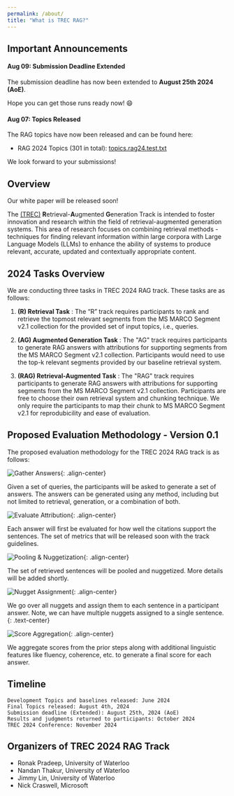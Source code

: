 ```yaml
---
permalink: /about/
title: "What is TREC RAG?"
---
```


## Important Announcements

#### Aug 09: Submission Deadline Extended

The submission deadline has now been extended to **August 25th 2024 (AoE)**.

Hope you can get those runs ready now! :smile:

#### Aug 07: Topics Released
The RAG topics have now been released and can be found here:
- RAG 2024 Topics (301 in total): [topics.rag24.test.txt](/assets/txt/topics.rag24.test.txt)

We look forward to your submissions!

## Overview

Our white paper will be released soon!

The [(TREC)](https://trec.nist.gov/) **R**etrieval-**A**ugmented **G**eneration Track is intended to foster innovation and research within the field of retrieval-augmented generation systems. This area of research focuses on combining retrieval methods - techniques for finding relevant information within large corpora with Large Language Models (LLMs) to enhance the ability of systems to produce relevant, accurate, updated and contextually appropriate content.

## 2024 Tasks Overview

We are conducting three tasks in TREC 2024 RAG track. These tasks are as follows:

1. **(R) Retrieval Task** : The “R” track requires participants to rank and retrieve the topmost relevant segments from the MS MARCO Segment v2.1 collection for the provided set of input topics, i.e., queries.

2. **(AG) Augmented Generation Task** : The "AG" track requires participants to generate RAG answers with attributions for supporting segments from the MS MARCO Segment v2.1 collection. Participants would need to use the top-k relevant segments provided by our baseline retrieval system.

3. **(RAG) Retrieval-Augmented Task** : The "RAG" track requires participants to generate RAG answers with attributions for supporting segments from the MS MARCO Segment v2.1 collection. Participants are free to choose their own retrieval system and chunking technique. We only require the participants to map their chunk to MS MARCO Segment v2.1 for reprodubicility and ease of evaluation.


## Proposed Evaluation Methodology - Version 0.1

The proposed evaluation methodology for the TREC 2024 RAG track is as follows:

![Gather Answers](/assets/images/eval-step1.png){: .align-center}
<figcaption>Given a set of queries, the participants will be asked to generate a set of answers. The answers can be generated using any method, including but not limited to retrieval, generation, or a combination of both. </figcaption>


![Evaluate Attribution](/assets/images/eval-step2.png){: .align-center}
<figcaption>Each answer will first be evaluated for how well the citations support the sentences. The set of metrics that will be released soon with the track guidelines.</figcaption>


![Pooling & Nuggetization](/assets/images/eval-step3.png){: .align-center}
<figcaption>The set of retrieved sentences will be pooled and nuggetized. More details will be added shortly.</figcaption>


![Nugget Assignment](/assets/images/eval-step4.png){: .align-center}
<figcaption>We go over all nuggets and assign them to each sentence in a participant answer. Note, we can have multiple nuggets assigned to a single sentence.</figcaption>{: .text-center}


![Score Aggregation](/assets/images/eval-step5.png){: .align-center}
<figcaption>We aggregate scores from the prior steps along with additional linguistic features like fluency, coherence, etc. to generate a final score for each answer.</figcaption>

## Timeline

```
Development Topics and baselines released: June 2024
Final Topics released: August 4th, 2024
Submission deadline (Extended): August 25th, 2024 (AoE)
Results and judgments returned to participants: October 2024
TREC 2024 Conference: November 2024
```

## Organizers of TREC 2024 RAG Track

- Ronak Pradeep, University of Waterloo
- Nandan Thakur, University of Waterloo
- Jimmy Lin, University of Waterloo
- Nick Craswell, Microsoft